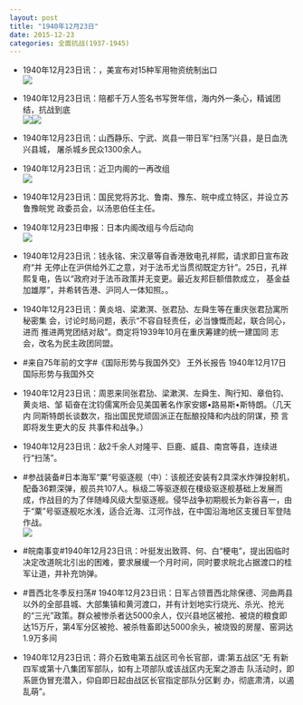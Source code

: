 ```yaml
---
layout: post
title: "1940年12月23日"
date: 2015-12-23
categories: 全面抗战(1937-1945)
---
```


<meta name="referrer" content="no-referrer" />

- 1940年12月23日讯：，美宣布对15种军用物资统制出口 <br/><img src="https://ww4.sinaimg.cn/large/aca367d8jw1eza0ffmqmej20at0br0tv.jpg" />

- 1940年12月23日讯：陪都千万人签名书写贺年信，海内外一条心，精诚团结，抗战到底 <br/><img src="https://ww1.sinaimg.cn/large/aca367d8jw1ez9yobdjiij20rw05vmyr.jpg" /><img src="https://ww2.sinaimg.cn/large/aca367d8jw1ez9yobz03pj20ba0650td.jpg" />

- 1940年12月23日讯：山西静乐、宁武、岚县一带日军“扫荡”兴县，是日血洗兴县城， 屠杀城乡民众1300余人。 

- 1940年12月23日讯：近卫内阁的一再改组 <br/><img src="https://ww1.sinaimg.cn/large/aca367d8jw1ez9wy8c06ij21230i810b.jpg" />

- 1940年12月23日讯：国民党将苏北、鲁南、豫东、皖中成立特区，并设立苏鲁豫皖党 政委员会，以汤恩伯任主任。 

- 1940年12月23日申报：日本内阁改组与今后动向 <br/><img src="https://ww1.sinaimg.cn/large/aca367d8jw1ez9v84o5o1j20pt0zaavm.jpg" />

- 1940年12月23日讯：钱永铭、宋汉章等自香港致电孔祥熙，请求即日宣布政府“并 无停止在沪供给外汇之意，对于法币尤当贯彻既定方针”。25日，孔祥 熙复电，告以“政府对于法币政策并无变更。最近友邦巨额借款成立， 基金益加雄厚”，并希转告港、沪同人一体知照。。 

- 1940年12月23日讯：黄炎培、梁漱溟、张君劢、左舜生等在重庆张君劢寓所秘密集 会，讨论时局问题，表示“不容自轻责任，必当慷慨而起，联合同心，进而 推进两党团结对敌”。商定将1939年10月在重庆筹建的统一建国同 志会，改名为民主政团同盟。 

- #来自75年前的文字#《国际形势与我国外交》 王外长报告 1940年12月17日 国际形势与我国外交 

- 1940年12月23日讯：周恩来同张君劢、梁漱溟、左舜生、陶行知、章伯钧、黄炎培、邹 韬奋在沈钧儒寓所会见美国著名作家安娜•路易斯•斯特朗。（几天内 同斯特朗长谈数次，指出国民党顽固派正在酝酿投降和内战的阴谋，预 言即将发生更大的反 共事件和战争。） 

- 1940年12月23日讯：敌2千余人对隆平、巨鹿、威县、南宫等县，连续进行“扫荡”。 

- #参战装备#日本海军“粟”号驱逐舰（中）：该舰还安装有2具深水炸弹投射机，配备36颗深弹，舰员共107人。枞级二等驱逐舰在榎级驱逐舰基础上发展而成，作战目的为了伴随峰风级大型驱逐舰。侵华战争初期舰长为新谷喜一，由于“粟”号驱逐舰吃水浅，适合近海、江河作战，在中国沿海地区支援日军登陆作战。 <br/><img src="https://ww2.sinaimg.cn/large/aca367d8jw1ez9d0w1lpgj20b405ajrq.jpg" />

- #皖南事变#1940年12月23日讯：叶挺发出致蒋、何、白“梗电”，提出因临时决定改道皖北引出的困难，要求展缓一个月时间，同时要求皖北占据渡口的桂军让道，并补充饷弹。 

- #晋西北冬季反扫荡# 1940年12月23日讯：日军占领晋西北除保德、河曲两县以外的全部县城、大部集镇和黄河渡口，并有计划地实行烧光、杀光、抢光的“三光”政策。群众被惨杀者达5000余人，仅兴县地区被抢、被烧的粮食即达15万斤，第4军分区被抢、被杀牲畜即达5000余头，被烧毁的房屋、窑洞达1.9万多间 

- 1940年12月23日讯：蒋介石致电第五战区司令长官部，谓:第五战区“无 有新四军或第十八集团军部队，如有上项部队或该战区内无案之游击 队活动时，即系匪伪冒充潜入，仰自即日起由战区长官指定部队分区剿 办，彻底肃清，以遏乱萌”。 


